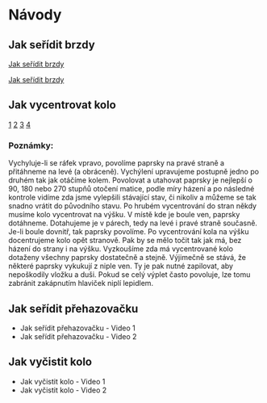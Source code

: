 # Návody

## Jak seřídit brzdy
[Jak seřídit brzdy](http://www.youtube.com/watch?v=1pb-dwOuCbg)

[Jak seřídit brzdy](http://www.youtube.com/watch?v=RPOS9b1yIYE)

## Jak vycentrovat kolo
[1](http://www.youtube.com/watch?v=Eg9ZfzLnTl0)
[2](http://www.youtube.com/watch?v=a25vC5zsf6A)
[3](http://www.youtube.com/watch?v=aPIeiFzPcrI)
[4](http://www.youtube.com/watch?v=TcoSgl3qiHU)

### Poznámky:
Vychyluje-li se ráfek vpravo, povolíme paprsky na pravé straně a přitáhneme na levé (a obráceně). Vychýlení upravujeme postupně jedno po druhém tak jak otáčíme kolem. Povolovat a utahovat paprsky je nejlepší o 90, 180 nebo 270 stupňů otočení matice, podle míry házení a po následné kontrole vidíme zda jsme vylepšili stávající stav, či nikoliv a můžeme se tak snadno vrátit do původního stavu. Po hrubém vycentrování do stran někdy musíme kolo vycentrovat na výšku. V místě kde je boule ven, paprsky dotáhneme. Dotahujeme je v párech, tedy na levé i pravé straně současně. Je-li boule dovnitř, tak paprsky povolíme. Po vycentrování kola na výšku docentrujeme kolo opět stranově. Pak by se mělo točit tak jak má, bez házení do strany i na výšku. Vyzkoušíme zda má vycentrované kolo dotaženy všechny paprsky dostatečně a stejně. Výjimečně se stává, že některé paprsky vykukují z niple ven. Ty je pak nutné zapilovat, aby nepoškodily vložku a duši. Pokud se celý výplet často povoluje, lze tomu zabránit zakápnutím hlaviček niplí lepidlem.

## Jak seřídit přehazovačku
- Jak seřídit přehazovačku - Video 1
- Jak seřídit přehazovačku - Video 2

## Jak vyčistit kolo
- Jak vyčistit kolo - Video 1
- Jak vyčistit kolo - Video 2
